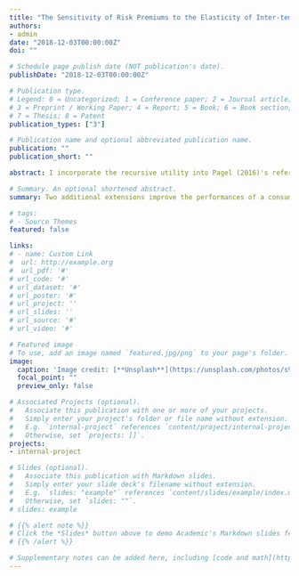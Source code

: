 ```yaml
---
title: "The Sensitivity of Risk Premiums to the Elasticity of Inter-temporal Substitution"
authors:
- admin
date: "2018-12-03T00:00:00Z"
doi: ""

# Schedule page publish date (NOT publication's date).
publishDate: "2018-12-03T00:00:00Z"

# Publication type.
# Legend: 0 = Uncategorized; 1 = Conference paper; 2 = Journal article;
# 3 = Preprint / Working Paper; 4 = Report; 5 = Book; 6 = Book section;
# 7 = Thesis; 8 = Patent
publication_types: ["3"]

# Publication name and optional abbreviated publication name.
publication: ""
publication_short: ""

abstract: I incorporate the recursive utility into Pagel (2016)'s reference-dependent preference and study their aggregate implications in a consumption-based asset pricing model. In the case of recursive utility, the proposed model reproduces crucial asset pricing moments and time-varying risk premiums with a simple IID process for consumption growth. Second, the proposed model consistently predicts that the agent prefers a late resolution of uncertainty in both time-separable and recursive utility. My additional finding is that intertemporal substitution elasticity is more sensitive to asset prices given the recursive preference. Finally, the introduction of sluggish-updating can improve model performances.

# Summary. An optional shortened abstract.
summary: Two additional extensions improve the performances of a consumption-based asset pricing model of loss aversion preference and lead to high sensitivity of the elasticity of intertemporal substitution to asset prices.   

# tags:
# - Source Themes
featured: false

links:
# - name: Custom Link
#  url: http://example.org
#  url_pdf: '#'
# url_code: '#'
# url_dataset: '#'
# url_poster: '#'
# url_project: ''
# url_slides: ''
# url_source: '#'
# url_video: '#'

# Featured image
# To use, add an image named `featured.jpg/png` to your page's folder. 
image:
  caption: 'Image credit: [**Unsplash**](https://unsplash.com/photos/s9CC2SKySJM)'
  focal_point: ""
  preview_only: false

# Associated Projects (optional).
#   Associate this publication with one or more of your projects.
#   Simply enter your project's folder or file name without extension.
#   E.g. `internal-project` references `content/project/internal-project/index.md`.
#   Otherwise, set `projects: []`.
projects:
- internal-project

# Slides (optional).
#   Associate this publication with Markdown slides.
#   Simply enter your slide deck's filename without extension.
#   E.g. `slides: "example"` references `content/slides/example/index.md`.
#   Otherwise, set `slides: ""`.
# slides: example

# {{% alert note %}}
# Click the *Slides* button above to demo Academic's Markdown slides feature.
# {{% /alert %}}

# Supplementary notes can be added here, including [code and math](https://sourcethemes.com/academic/docs/writing-markdown-latex/).
---
```

